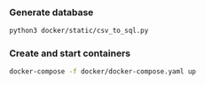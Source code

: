 ### Generate database

```bash
python3 docker/static/csv_to_sql.py
```

### Create and start containers

```bash
docker-compose -f docker/docker-compose.yaml up
```

